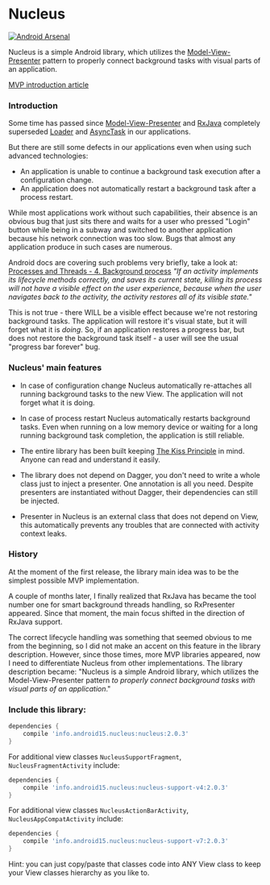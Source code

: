 Nucleus
=======

[![Android Arsenal](https://img.shields.io/badge/Android%20Arsenal-Nucleus-brightgreen.svg?style=flat)](https://android-arsenal.com/details/1/1379)

Nucleus is a simple Android library, which utilizes the [Model-View-Presenter](http://en.wikipedia.org/wiki/Model%E2%80%93view%E2%80%93presenter) pattern
to properly connect background tasks with visual parts of an application.

[MVP introduction article](https://github.com/konmik/konmik.github.io/wiki/Introduction-to-Model-View-Presenter-on-Android)

### Introduction

Some time has passed since [Model-View-Presenter](http://en.wikipedia.org/wiki/Model%E2%80%93view%E2%80%93presenter)
and [RxJava](https://github.com/ReactiveX/RxJava)
completely superseded [Loader](http://developer.android.com/guide/components/loaders.html)
and [AsyncTask](http://developer.android.com/reference/android/os/AsyncTask.html) in our applications.

But there are still some defects in our applications even when using such advanced technologies:
* An application is unable to continue a background task execution after a configuration change.
* An application does not automatically restart a background task after a process restart.

While most applications work without such capabilities, their absence is an obvious bug that just sits there
and waits for a user who pressed "Login" button while being in a subway and switched to another application
because his network connection was too slow. Bugs that almost any application produce in such cases
are numerous.

Android docs are covering such problems very briefly, take a look at:
[Processes and Threads - 4. Background process](http://developer.android.com/guide/components/processes-and-threads.html#Lifecycle)
*"If an activity implements its lifecycle methods correctly, and saves
its current state, killing its process will not have a visible effect on
the user experience, because when the user navigates back to the activity,
the activity restores all of its visible state."*

This is not true - there WILL be a visible effect because we're not restoring background tasks.
The application will restore it's visual state, but it will forget what it is *doing*.
So, if an application restores a progress bar, but does not restore the background task itself -
a user will see the usual "progress bar forever" bug.

### Nucleus' main features

* In case of configuration change Nucleus automatically re-attaches all running background tasks to the new View.
The application will not forget what it is doing.

* In case of process restart Nucleus automatically restarts background tasks.
Even when running on a low memory device or waiting for a long running background task completion,
the application is still reliable.

* The entire library has been built keeping [The Kiss Principle](https://people.apache.org/~fhanik/kiss.html) in mind.
Anyone can read and understand it easily.

* The library does not depend on Dagger, you don't need to write a whole class just to inject a presenter. One annotation
is all you need. Despite presenters are instantiated without Dagger, their dependencies can still be injected.

* Presenter in Nucleus is an external class that does not depend on View, this automatically prevents any troubles
that are connected with activity context leaks.

### History

At the moment of the first release, the library main idea was to be the simplest possible MVP implementation.

A couple of months later, I finally realized that RxJava has became the tool number one for smart background threads handling,
so RxPresenter appeared. Since that moment, the main focus shifted in the direction of RxJava support.

The correct lifecycle handling was something that seemed obvious to me from the beginning, so I did not make
an accent on this feature in the library description. However, since those times, more MVP libraries appeared,
now I need to differentiate Nucleus from other implementations. The library description
became: "Nucleus is a simple Android library, which utilizes the Model-View-Presenter pattern
*to properly connect background tasks with visual parts of an application*."

### Include this library:

``` groovy
dependencies {
    compile 'info.android15.nucleus:nucleus:2.0.3'
}
```

For additional view classes `NucleusSupportFragment`, `NucleusFragmentActivity` include:

``` groovy
dependencies {
    compile 'info.android15.nucleus:nucleus-support-v4:2.0.3'
}
```

For additional view classes `NucleusActionBarActivity`, `NucleusAppCompatActivity` include:

``` groovy
dependencies {
    compile 'info.android15.nucleus:nucleus-support-v7:2.0.3'
}
```

Hint: you can just copy/paste that classes code into ANY View class
to keep your View classes hierarchy as you like to.
